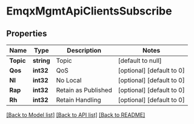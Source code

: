 # EmqxMgmtApiClientsSubscribe

## Properties
Name | Type | Description | Notes
------------ | ------------- | ------------- | -------------
**Topic** | **string** | Topic | [default to null]
**Qos** | **int32** | QoS | [optional] [default to 0]
**Nl** | **int32** | No Local | [optional] [default to 0]
**Rap** | **int32** | Retain as Published | [optional] [default to 0]
**Rh** | **int32** | Retain Handling | [optional] [default to 0]

[[Back to Model list]](../README.md#documentation-for-models) [[Back to API list]](../README.md#documentation-for-api-endpoints) [[Back to README]](../README.md)

